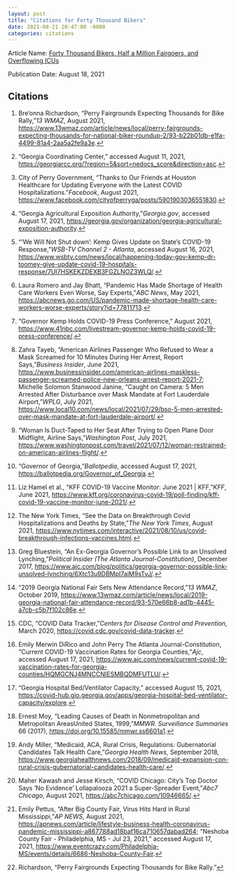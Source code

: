 ```yaml
---
layout: post
title: "Citations for Forty Thousand Bikers"
date: 2021-08-21 20:47:00 -0000
categories: citations
---
```


Article Name: [Forty Thousand Bikers, Half a Million Fairgoers, and Overflowing ICUs](https://kchester.medium.com/forty-thousand-bikers-half-a-million-fairgoers-and-overflowing-icus-c88f0e6cb469)

Publication Date: August 18, 2021

## Citations

<ol><li id="fn1" role="doc-endnote"><p>Bre’onna Richardson, <span>“Perry <span>Fairgrounds Expecting Thousands</span> for <span>Bike Rally</span>,”</span><em>13 WMAZ</em>, August 2021, <a href="https://www.13wmaz.com/article/news/local/perry-fairgrounds-expecting-thousands-for-national-biker-roundup-2/93-b22b01db-e1fa-4499-81a4-2aa5a2fe9a3e" role="doc-biblioref">https://www.13wmaz.com/article/news/local/perry-fairgrounds-expecting-thousands-for-national-biker-roundup-2/93-b22b01db-e1fa-4499-81a4-2aa5a2fe9a3e</a>.<a href="https://kchester.medium.com/forty-thousand-bikers-half-a-million-fairgoers-and-overflowing-icus-c88f0e6cb469#5123 " class="footnote-back" role="doc-backlink">↩︎</a></p></li><li id="fn2" role="doc-endnote"><p><span>“Georgia <span>Coordinating Center</span>,”</span> accessed August 11, 2021, <a href="https://georgiarcc.org/?region=5&amp;sort=nedocs_score&amp;direction=asc" role="doc-biblioref">https://georgiarcc.org/?region=5&amp;sort=nedocs_score&amp;direction=asc</a>.<a href="https://kchester.medium.com/forty-thousand-bikers-half-a-million-fairgoers-and-overflowing-icus-c88f0e6cb469#5123 " class="footnote-back" role="doc-backlink">↩︎</a></p></li><li id="fn3" role="doc-endnote"><p>City of Perry Government, <span>“Thanks to Our Friends at Houston Healthcare for Updating Everyone with the Latest <span>COVID</span> Hospitalizations.”</span><em>Facebook</em>, August 2021, <a href="https://www.facebook.com/cityofperryga/posts/5901903036551830" role="doc-biblioref">https://www.facebook.com/cityofperryga/posts/5901903036551830</a>.<a href="https://kchester.medium.com/forty-thousand-bikers-half-a-million-fairgoers-and-overflowing-icus-c88f0e6cb469#8517 " class="footnote-back" role="doc-backlink">↩︎</a></p></li><li id="fn4" role="doc-endnote"><p><span>“Georgia <span>Agricultural Exposition Authority</span>,”</span><em>Georgia.gov</em>, accessed August 17, 2021, <a href="https://georgia.gov/organization/georgia-agricultural-exposition-authority" role="doc-biblioref">https://georgia.gov/organization/georgia-agricultural-exposition-authority</a>.<a href="https://kchester.medium.com/forty-thousand-bikers-half-a-million-fairgoers-and-overflowing-icus-c88f0e6cb469#ea36 " class="footnote-back" role="doc-backlink">↩︎</a></p></li><li id="fn5" role="doc-endnote"><p><span>“<span>‘<span>We</span> Will Not Shut down’</span>: <span>Kemp</span> Gives Update on State’s <span>COVID</span>-19 Response,”</span><em>WSB-TV Channel 2 - Atlanta</em>, accessed August 16, 2021, <a href="https://www.wsbtv.com/news/local/happening-today-gov-kemp-dr-toomey-give-update-covid-19-hospitals-response/7UI7HSKEKZDEXB3FGZLNOZ3WLQ/" role="doc-biblioref">https://www.wsbtv.com/news/local/happening-today-gov-kemp-dr-toomey-give-update-covid-19-hospitals-response/7UI7HSKEKZDEXB3FGZLNOZ3WLQ/</a>.<a href="https://kchester.medium.com/forty-thousand-bikers-half-a-million-fairgoers-and-overflowing-icus-c88f0e6cb469#75f8 " class="footnote-back" role="doc-backlink">↩︎</a></p></li><li id="fn6" role="doc-endnote"><p>Laura Romero and Jay Bhatt, <span>“Pandemic Has Made Shortage of Health Care Workers Even Worse, Say Experts,”</span><em>ABC News</em>, May 2021, <a href="https://abcnews.go.com/US/pandemic-made-shortage-health-care-workers-worse-experts/story?id=77811713" role="doc-biblioref">https://abcnews.go.com/US/pandemic-made-shortage-health-care-workers-worse-experts/story?id=77811713</a>.<a href="https://kchester.medium.com/forty-thousand-bikers-half-a-million-fairgoers-and-overflowing-icus-c88f0e6cb469#0646 " class="footnote-back" role="doc-backlink">↩︎</a></p></li><li id="fn7" role="doc-endnote"><p><span>“Governor <span>Kemp Holds COVID</span>-19 <span>Press Conference</span>,”</span> August 2021, <a href="https://www.41nbc.com/livestream-governor-kemp-holds-covid-19-press-conference/" role="doc-biblioref">https://www.41nbc.com/livestream-governor-kemp-holds-covid-19-press-conference/</a>.<a href="https://kchester.medium.com/forty-thousand-bikers-half-a-million-fairgoers-and-overflowing-icus-c88f0e6cb469#a230 " class="footnote-back" role="doc-backlink">↩︎</a></p></li><li id="fn8" role="doc-endnote"><p>Zahra Tayeb, <span>“American <span>Airlines</span> Passenger Who Refused to Wear a Mask Screamed for 10 Minutes During Her Arrest, Report Says,”</span><em>Business Insider</em>, June 2021, <a href="https://www.businessinsider.com/american-airlines-maskless-passenger-screamed-police-new-orleans-arrest-report-2021-7" role="doc-biblioref">https://www.businessinsider.com/american-airlines-maskless-passenger-screamed-police-new-orleans-arrest-report-2021-7</a>; Michelle Solomon Stanwood Janine, <span>“Caught on Camera: 5 Men Arrested After Disturbance over Mask Mandate at <span>Fort Lauderdale</span> Airport,”</span><em>WPLG</em>, July 2021, <a href="https://www.local10.com/news/local/2021/07/29/bso-5-men-arrested-over-mask-mandate-at-fort-lauderdale-airport/" role="doc-biblioref">https://www.local10.com/news/local/2021/07/29/bso-5-men-arrested-over-mask-mandate-at-fort-lauderdale-airport/</a>.<a href="https://kchester.medium.com/forty-thousand-bikers-half-a-million-fairgoers-and-overflowing-icus-c88f0e6cb469#16f3 " class="footnote-back" role="doc-backlink">↩︎</a></p></li><li id="fn9" role="doc-endnote"><p><span>“Woman Is Duct-Taped to Her Seat After Trying to Open Plane Door Midflight, Airline Says,”</span><em>Washington Post</em>, July 2021, <a href="https://www.washingtonpost.com/travel/2021/07/12/woman-restrained-on-american-airlines-flight/" role="doc-biblioref">https://www.washingtonpost.com/travel/2021/07/12/woman-restrained-on-american-airlines-flight/</a>.<a href="https://kchester.medium.com/forty-thousand-bikers-half-a-million-fairgoers-and-overflowing-icus-c88f0e6cb469#16f3 " class="footnote-back" role="doc-backlink">↩︎</a></p></li><li id="fn10" role="doc-endnote"><p><span>“Governor of <span>Georgia</span>,”</span><em>Ballotpedia</em>, accessed August 17, 2021, <a href="https://ballotpedia.org/Governor_of_Georgia" role="doc-biblioref">https://ballotpedia.org/Governor_of_Georgia</a>.<a href="https://kchester.medium.com/forty-thousand-bikers-half-a-million-fairgoers-and-overflowing-icus-c88f0e6cb469#ec68 " class="footnote-back" role="doc-backlink">↩︎</a></p></li><li id="fn11" role="doc-endnote"><p>Liz Hamel et al., <span>“<span>KFF COVID</span>-19 <span>Vaccine Monitor</span>: <span>June</span> 2021 | <span>KFF</span>,”</span><em>KFF</em>, June 2021, <a href="https://www.kff.org/coronavirus-covid-19/poll-finding/kff-covid-19-vaccine-monitor-june-2021/" role="doc-biblioref">https://www.kff.org/coronavirus-covid-19/poll-finding/kff-covid-19-vaccine-monitor-june-2021/</a>.<a href="https://kchester.medium.com/forty-thousand-bikers-half-a-million-fairgoers-and-overflowing-icus-c88f0e6cb469#10e4 " class="footnote-back" role="doc-backlink">↩︎</a></p></li><li id="fn12" role="doc-endnote"><p>The New York Times, <span>“See the <span>Data</span> on <span>Breakthrough Covid Hospitalizations</span> and <span>Deaths</span> by <span>State</span>,”</span><em>The New York Times</em>, August 2021, <a href="https://www.nytimes.com/interactive/2021/08/10/us/covid-breakthrough-infections-vaccines.html" role="doc-biblioref">https://www.nytimes.com/interactive/2021/08/10/us/covid-breakthrough-infections-vaccines.html</a>.<a href="https://kchester.medium.com/forty-thousand-bikers-half-a-million-fairgoers-and-overflowing-icus-c88f0e6cb469#10e4 " class="footnote-back" role="doc-backlink">↩︎</a></p></li><li id="fn13" role="doc-endnote"><p>Greg Bluestein, <span>“An Ex-<span>Georgia</span> Governor’s Possible Link to an Unsolved Lynching,”</span><em>Political Insider (The Atlanta Journal-Constitution)</em>, December 2017, <a href="https://www.ajc.com/blog/politics/georgia-governor-possible-link-unsolved-lynching/6Xtc13u9DBMpI7aiM9sTvJ/" role="doc-biblioref">https://www.ajc.com/blog/politics/georgia-governor-possible-link-unsolved-lynching/6Xtc13u9DBMpI7aiM9sTvJ/</a>.<a href="https://kchester.medium.com/forty-thousand-bikers-half-a-million-fairgoers-and-overflowing-icus-c88f0e6cb469#0bfb " class="footnote-back" role="doc-backlink">↩︎</a></p></li><li id="fn14" role="doc-endnote"><p><span>“2019 <span>Georgia National Fair</span> Sets New Attendance Record,”</span><em>13 WMAZ</em>, October 2019, <a href="https://www.13wmaz.com/article/news/local/2019-georgia-national-fair-attendance-record/93-570e66b8-ad1b-4445-a7cb-c5b7f102c86e" role="doc-biblioref">https://www.13wmaz.com/article/news/local/2019-georgia-national-fair-attendance-record/93-570e66b8-ad1b-4445-a7cb-c5b7f102c86e</a>.<a href="https://kchester.medium.com/forty-thousand-bikers-half-a-million-fairgoers-and-overflowing-icus-c88f0e6cb469#b489 " class="footnote-back" role="doc-backlink">↩︎</a></p></li><li id="fn15" role="doc-endnote"><p>CDC, <span>“<span>COVID Data Tracker</span>,”</span><em>Centers for Disease Control and Prevention</em>, March 2020, <a href="https://covid.cdc.gov/covid-data-tracker" role="doc-biblioref">https://covid.cdc.gov/covid-data-tracker</a>.<a href="https://kchester.medium.com/forty-thousand-bikers-half-a-million-fairgoers-and-overflowing-icus-c88f0e6cb469#4783 " class="footnote-back" role="doc-backlink">↩︎</a></p></li><li id="fn16" role="doc-endnote"><p>Emily Merwin DiRico and John Perry The Atlanta Journal-Constitution, <span>“Current <span>COVID</span>-19 <span>Vaccination Rates</span> for <span>Georgia Counties</span>,”</span><em>Ajc</em>, accessed August 17, 2021, <a href="https://www.ajc.com/news/current-covid-19-vaccination-rates-for-georgia-counties/HQMGCNJ4MNCCNIESMBQDMFUTLU/" role="doc-biblioref">https://www.ajc.com/news/current-covid-19-vaccination-rates-for-georgia-counties/HQMGCNJ4MNCCNIESMBQDMFUTLU/</a>.<a href="https://kchester.medium.com/forty-thousand-bikers-half-a-million-fairgoers-and-overflowing-icus-c88f0e6cb469#4783 " class="footnote-back" role="doc-backlink">↩︎</a></p></li><li id="fn17" role="doc-endnote"><p><span>“Georgia <span>Hospital Bed</span>/<span>Ventilator Capacity</span>,”</span> accessed August 15, 2021, <a href="https://covid-hub.gio.georgia.gov/apps/georgia-hospital-bed-ventilator-capacity/explore" role="doc-biblioref">https://covid-hub.gio.georgia.gov/apps/georgia-hospital-bed-ventilator-capacity/explore</a>.<a href="https://kchester.medium.com/forty-thousand-bikers-half-a-million-fairgoers-and-overflowing-icus-c88f0e6cb469#4783 " class="footnote-back" role="doc-backlink">↩︎</a></p></li><li id="fn18" role="doc-endnote"><p>Ernest Moy, <span>“Leading <span>Causes</span> of <span>Death</span> in <span>Nonmetropolitan</span> and <span>Metropolitan Areas</span><span>United States</span>, 1999,”</span><em>MMWR. Surveillance Summaries</em> 66 (2017), <a href="https://doi.org/10.15585/mmwr.ss6601a1" role="doc-biblioref">https://doi.org/10.15585/mmwr.ss6601a1</a>.<a href="https://kchester.medium.com/forty-thousand-bikers-half-a-million-fairgoers-and-overflowing-icus-c88f0e6cb469#83a9 " class="footnote-back" role="doc-backlink">↩︎</a></p></li><li id="fn19" role="doc-endnote"><p>Andy Miller, <span>“Medicaid, <span>ACA</span>, <span>Rural Crisis</span>, <span>Regulations</span>: <span>Gubernatorial Candidates Talk Health Care</span>,”</span><em>Georgia Health News</em>, September 2018, <a href="https://www.georgiahealthnews.com/2018/09/medicaid-expansion-con-rural-crisis-gubernatorial-candidates-health-care/" role="doc-biblioref">https://www.georgiahealthnews.com/2018/09/medicaid-expansion-con-rural-crisis-gubernatorial-candidates-health-care/</a>.<a href="https://kchester.medium.com/forty-thousand-bikers-half-a-million-fairgoers-and-overflowing-icus-c88f0e6cb469#c6c7 " class="footnote-back" role="doc-backlink">↩︎</a></p></li><li id="fn20" role="doc-endnote"><p>Maher Kawash and Jesse Kirsch, <span>“<span>COVID Chicago</span>: <span>City</span>’s Top Doctor Says ’No Evidence’ <span>Lollapalooza</span> 2021 a Super-Spreader Event,”</span><em>Abc7 Chicago</em>, August 2021, <a href="https://abc7chicago.com/10946665/" role="doc-biblioref">https://abc7chicago.com/10946665/</a>.<a href="https://kchester.medium.com/forty-thousand-bikers-half-a-million-fairgoers-and-overflowing-icus-c88f0e6cb469#5de5 " class="footnote-back" role="doc-backlink">↩︎</a></p></li><li id="fn21" role="doc-endnote"><p>Emily Pettus, <span>“After Big County Fair, Virus Hits Hard in Rural <span>Mississippi</span>,”</span><em>AP NEWS</em>, August 2021, <a href="https://apnews.com/article/lifestyle-business-health-coronavirus-pandemic-mississippi-a867788ad18baf16ca710657dabad264" role="doc-biblioref">https://apnews.com/article/lifestyle-business-health-coronavirus-pandemic-mississippi-a867788ad18baf16ca710657dabad264</a>; <span>“Neshoba <span>County Fair</span> - <span>Philadelphia</span>, <span>MS</span> - <span>Jul</span> 23, 2021,”</span> accessed August 17, 2021, <a href="https://www.eventcrazy.com/Philadelphia-MS/events/details/6686-Neshoba-County-Fair" role="doc-biblioref">https://www.eventcrazy.com/Philadelphia-MS/events/details/6686-Neshoba-County-Fair</a>.<a href="https://kchester.medium.com/forty-thousand-bikers-half-a-million-fairgoers-and-overflowing-icus-c88f0e6cb469#5de5 " class="footnote-back" role="doc-backlink">↩︎</a></p></li><li id="fn22" role="doc-endnote"><p>Richardson, <span>“Perry <span>Fairgrounds Expecting Thousands</span> for <span>Bike Rally</span>.”</span><a href="https://kchester.medium.com/forty-thousand-bikers-half-a-million-fairgoers-and-overflowing-icus-c88f0e6cb469#8f52 " class="footnote-back" role="doc-backlink">↩︎</a></p></li></ol>